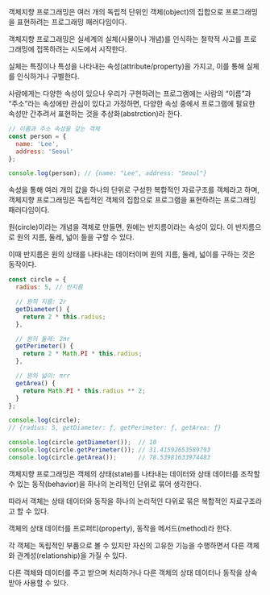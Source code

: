 객체지향 프로그래밍은 여러 개의 독립적 단위인 객체(object)의 집합으로 프로그래밍을 표현하려는 프로그래밍 패러다임이다.

객체지향 프로그래밍은 실세계의 실체(사물이나 개념)를 인식하는 철학적 사고를 프로그래밍에 접목하려는 시도에서 시작한다.

실체는 특징이나 특성을 나타내는 속성(attribute/property)을 가지고, 이를 통해 실체를 인식하거나 구별한다.

사람에게는 다양한 속성이 있으나 우리가 구현하려는 프로그램에는 사람의 “이름”과 “주소”라는 속성에만 관심이 있다고 가정하면, 다양한 속성 중에서 프로그램에 필요한 속성만 간추려서 표현하는 것을 추상화(abstrction)라 한다.

```jsx
// 이름과 주소 속성을 갖는 객체
const person = {
  name: 'Lee',
  address: 'Seoul'
};

console.log(person); // {name: "Lee", address: "Seoul"}
```

속성을 통해 여러 개의 값을 하나의 단위로 구성한 복합적인 자료구조를 객체라고 하며, 객체지향 프로그래밍은 독립적인 객체의 집합으로 프로그램을 표현하려는 프로그래밍 패러다임이다.

원(circle)이라는 개념을 객체로 만들면, 원에는 반지름이라는 속성이 있다. 이 반지름으로 원의 지름, 둘레, 넓이 들을 구할 수 있다.

이때 반지름은 원의 상태를 나타내는 데이터이며 원의 지름, 둘레, 넓이를 구하는 것은 동작이다.

```jsx
const circle = {
  radius: 5, // 반지름

  // 원의 지름: 2r
  getDiameter() {
    return 2 * this.radius;
  },

  // 원의 둘레: 2πr
  getPerimeter() {
    return 2 * Math.PI * this.radius;
  },

  // 원의 넓이: πrr
  getArea() {
    return Math.PI * this.radius ** 2;
  }
};

console.log(circle);
// {radius: 5, getDiameter: ƒ, getPerimeter: ƒ, getArea: ƒ}

console.log(circle.getDiameter());  // 10
console.log(circle.getPerimeter()); // 31.41592653589793
console.log(circle.getArea());      // 78.53981633974483
```

객체지향 프로그래밍은 객체의 상태(state)를 나타내는 데이터와 상태 데이터를 조작할 수 있는 동작(behavior)을 하나의 논리적인 단위로 묶어 생각한다.

따라서 객체는 상태 데이터와 동작을 하나의 논리적인 다위로 묶은 복합적인 자료구조라고 할 수 있다.

객체의 상태 데이터를 프로퍼티(property), 동작을 메서드(method)라 한다.

각 객체는 독립적인 부품으로 볼 수 있지만 자신의 고유한 기능을 수행하면서 다른 객체와 관계성(relationship)을 가질 수 있다. 

다른 객체와 데이터를 주고 받으며 처리하거나 다른 객체의 상태 데이터나 동작을 상속받아 사용할 수 있다.
